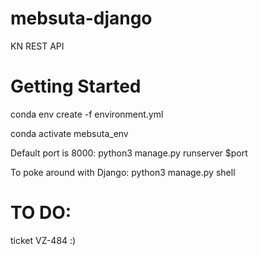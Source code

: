 # mebsuta-django
KN REST API



# Getting Started

conda env create -f environment.yml 

conda activate mebsuta_env 

Default port is 8000: python3 manage.py runserver $port

To poke around with Django: python3 manage.py shell 

# TO DO:
ticket VZ-484 :)




